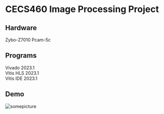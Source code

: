 # CECS460 Image Processing Project

## Hardware
Zybo-Z7010
Pcam-5c

## Programs
Vivado 2023.1<br/>
Vitis HLS 2023.1<br/>
Vitis IDE 2023.1<br/>

## Demo
![somepicture](https://www.youtube.com/watch?v=RItNkDDoWio)
